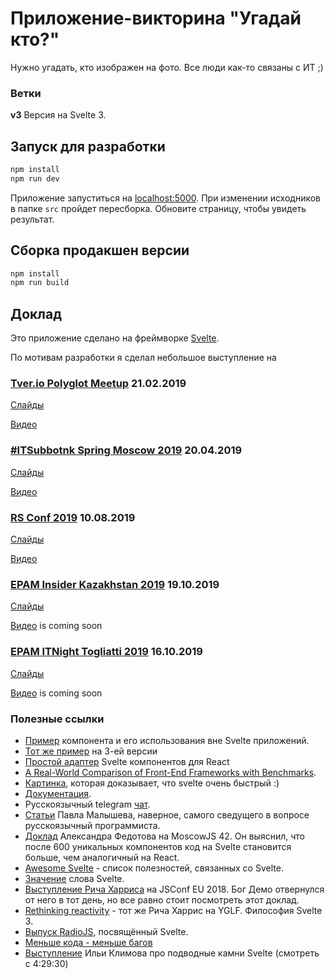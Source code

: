 # Приложение-викторина "Угадай кто?"

Нужно угадать, кто изображен на фото.
Все люди как-то связаны с ИТ ;)


### Ветки

**v3** Версия на Svelte 3.  


## Запуск для разработки

```bash
npm install
npm run dev
```

Приложение запуститься на [localhost:5000](http://localhost:5000).
При изменении исходников в папке `src` пройдет пересборка.
Обновите страницу, чтобы увидеть результат.

## Сборка продакшен версии

```bash
npm install
npm run build
```

## Доклад

Это приложение сделано на фреймворке [Svelte](https://svelte.technology).

По мотивам разработки я сделал небольшое выступление на

### [Tver.io Polyglot Meetup](https://tver.io/) 21.02.2019

[Слайды](https://drive.google.com/file/d/18cfPmBmF_6RgQmmspK3ckkU12FjLnAws/view?usp=sharing)

[Видео](https://www.youtube.com/watch?v=6pkHf2tY4Tc&t=1s)

### [#ITSubbotnk Spring Moscow 2019](https://events.epam.com/events/itsubbotnik-msk-spring-2019/talks/9325) 20.04.2019

[Слайды](https://drive.google.com/file/d/1i-h-yqs33jPTUjjyJayd4ThMXeudji9C/view?usp=sharing)

[Видео](https://www.youtube.com/watch?v=zn0aNihceDk&t=76s)

### [RS Conf 2019](https://rsconf.by/speakers/alexander-shushunov.html) 10.08.2019

[Слайды](https://drive.google.com/file/d/1rYWHK3r7eOWMz0E-FuJ6_ROdwVrVtCYq/view?usp=sharing)

[Видео](https://www.youtube.com/watch?v=H9HUaQyUZpc)

### [EPAM Insider Kazakhstan 2019](https://events.epam.com/events/almaty-insider/talks/11385) 19.10.2019

[Слайды](https://drive.google.com/file/d/1NCMHLAdmBpaOFpUkGKpWrlN7GtupreEo/view?usp=sharing)

[Видео]()  is coming soon

### [EPAM ITNight Togliatti 2019](https://events.epam.com/events/itnight-togliatti/talks/11857) 16.10.2019

[Слайды](https://drive.google.com/file/d/10WR2zkbUrmCb0xKCU99yGeXN6CdPa-uZ/view?usp=sharing)

[Видео]()  is coming soon


### Полезные ссылки

- [Пример](https://github.com/AlexanderShushunov/simple-svelte-component) компонента и его использования вне Svelte приложений.
- [Тот же пример](https://github.com/AlexanderShushunov/simple-svelte3-component) на 3-ей версии
- [Простой адаптер](https://github.com/pngwn/svelte-adapter#react) Svelte компонентов для React
- [A Real-World Comparison of Front-End Frameworks with Benchmarks](https://medium.freecodecamp.org/a-realworld-comparison-of-front-end-frameworks-with-benchmarks-2019-update-4be0d3c78075).
- [Картинка](https://twitter.com/Rich_Harris/status/1065992585095929857/photo/1), которая доказывает, что svelte очень быстрый :)
- [Документация](https://svelte.dev/).
- Русскоязычный telegram [чат](https://t.me/sveltejs).
- [Статьи](https://habr.com/ru/users/PaulMaly/) Павла Малышева, наверное, самого сведущего в вопросе русскоязычный программиста.
- [Доклад](https://www.youtube.com/watch?v=tgvgCAOR4O8&feature=youtu.be) Александра Федотова на MoscowJS 42. Он выяснил, что после 600 уникальных компонентов код на Svelte становится больше, чем аналогичный на React.
- [Awesome Svelte](https://github.com/ryanatkn/awesome-svelte-resources) - список полезностей, связанных со Svelte.
- [Значение](https://en.oxforddictionaries.com/definition/svelte) слова Svelte.
- [Выступление Рича Харриса](https://youtu.be/qqt6YxAZoOc) на JSConf EU 2018. Бог Демо отвернулся от него в тот день, но все равно стоит посмотреть этот доклад.
- [Rethinking reactivity](https://www.youtube.com/watch?v=AdNJ3fydeao) - тот же Рича Харрис  на YGLF. Философия Svelte 3.
- [Выпуск RadioJS](https://radiojs.ru/2018/12/radiojs-54), посвящённый Svelte.
- [Меньше кода - меньше багов](https://svelte.dev/blog/write-less-code)
- [Выступление](https://www.facebook.com/BTSDigital/videos/2292235000867081/) Ильи Климова про подводные камни Svelte (смотреть с 4:29:30)
